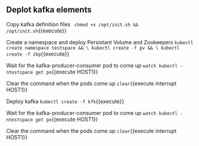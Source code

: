 ## Deplot kafka elements

Copy kafka definition files
` chmod +x /opt/init.sh && /opt/init.sh`{{execute}}

Create a namespace and deploy Persistant Volume and Zookeepers
`kubectl create namespace testspace && \
 kubectl create -f pv && \
 kubectl create -f zkp`{{execute}}

Wait for the kafka-producer-consumer pod to come up
`watch kubectl -ntestspace get po`{{execute HOST1}}

Clear the command when the pods come up
`clear`{{execute interrupt HOST1}}

Deploy kafka
`kubectl create -f kfk`{{execute}}

Wait for the kafka-producer-consumer pod to come up
`watch kubectl -ntestspace get po`{{execute HOST1}}

Clear the command when the pods come up
`clear`{{execute interrupt HOST1}}

